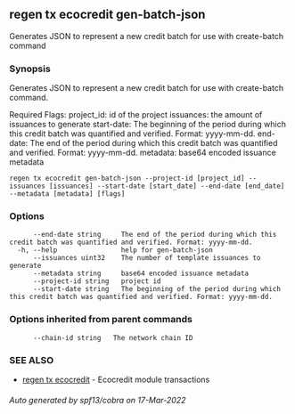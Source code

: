 ## regen tx ecocredit gen-batch-json

Generates JSON to represent a new credit batch for use with create-batch command

### Synopsis

Generates JSON to represent a new credit batch for use with create-batch command.

Required Flags:
  project_id: id of the project
  issuances:  the amount of issuances to generate
  start-date: The beginning of the period during which this credit batch was
              quantified and verified. Format: yyyy-mm-dd.
  end-date:   The end of the period during which this credit batch was
              quantified and verified. Format: yyyy-mm-dd.
  metadata:   base64 encoded issuance metadata
  

```
regen tx ecocredit gen-batch-json --project-id [project_id] --issuances [issuances] --start-date [start_date] --end-date [end_date] --metadata [metadata] [flags]
```

### Options

```
      --end-date string     The end of the period during which this credit batch was quantified and verified. Format: yyyy-mm-dd.
  -h, --help                help for gen-batch-json
      --issuances uint32    The number of template issuances to generate
      --metadata string     base64 encoded issuance metadata
      --project-id string   project id
      --start-date string   The beginning of the period during which this credit batch was quantified and verified. Format: yyyy-mm-dd.
```

### Options inherited from parent commands

```
      --chain-id string   The network chain ID
```

### SEE ALSO

* [regen tx ecocredit](regen_tx_ecocredit.md)	 - Ecocredit module transactions

###### Auto generated by spf13/cobra on 17-Mar-2022
